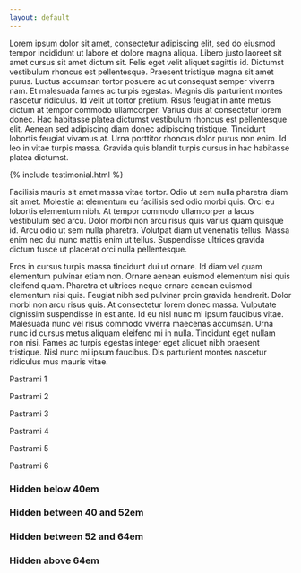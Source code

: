 ```yaml
---
layout: default
---
```


Lorem ipsum dolor sit amet, consectetur adipiscing elit, sed do eiusmod tempor incididunt ut labore et dolore magna aliqua. Libero justo laoreet sit amet cursus sit amet dictum sit. Felis eget velit aliquet sagittis id. Dictumst vestibulum rhoncus est pellentesque. Praesent tristique magna sit amet purus. Luctus accumsan tortor posuere ac ut consequat semper viverra nam. Et malesuada fames ac turpis egestas. Magnis dis parturient montes nascetur ridiculus. Id velit ut tortor pretium. Risus feugiat in ante metus dictum at tempor commodo ullamcorper. Varius duis at consectetur lorem donec. Hac habitasse platea dictumst vestibulum rhoncus est pellentesque elit. Aenean sed adipiscing diam donec adipiscing tristique. Tincidunt lobortis feugiat vivamus at. Urna porttitor rhoncus dolor purus non enim. Id leo in vitae turpis massa. Gravida quis blandit turpis cursus in hac habitasse platea dictumst.

{% include testimonial.html %}

Facilisis mauris sit amet massa vitae tortor. Odio ut sem nulla pharetra diam sit amet. Molestie at elementum eu facilisis sed odio morbi quis. Orci eu lobortis elementum nibh. At tempor commodo ullamcorper a lacus vestibulum sed arcu. Dolor morbi non arcu risus quis varius quam quisque id. Arcu odio ut sem nulla pharetra. Volutpat diam ut venenatis tellus. Massa enim nec dui nunc mattis enim ut tellus. Suspendisse ultrices gravida dictum fusce ut placerat orci nulla pellentesque.

Eros in cursus turpis massa tincidunt dui ut ornare. Id diam vel quam elementum pulvinar etiam non. Ornare aenean euismod elementum nisi quis eleifend quam. Pharetra et ultrices neque ornare aenean euismod elementum nisi quis. Feugiat nibh sed pulvinar proin gravida hendrerit. Dolor morbi non arcu risus quis. At consectetur lorem donec massa. Vulputate dignissim suspendisse in est ante. Id eu nisl nunc mi ipsum faucibus vitae. Malesuada nunc vel risus commodo viverra maecenas accumsan. Urna nunc id cursus metus aliquam eleifend mi in nulla. Tincidunt eget nullam non nisi. Fames ac turpis egestas integer eget aliquet nibh praesent tristique. Nisl nunc mi ipsum faucibus. Dis parturient montes nascetur ridiculus mus mauris vitae.

<p class="h1">Pastrami 1</p>
<p class="h2">Pastrami 2</p>
<p class="h3">Pastrami 3</p>
<p class="h4">Pastrami 4</p>
<p class="h5">Pastrami 5</p>
<p class="h6">Pastrami 6</p>

<h3 class="xs-hide">Hidden below 40em</h3>
<h3 class="sm-hide red">Hidden between 40 and 52em</h3>
<h3 class="md-hide red">Hidden between 52 and 64em</h3>
<h3 class="lg-hide red">Hidden above 64em</h3>
